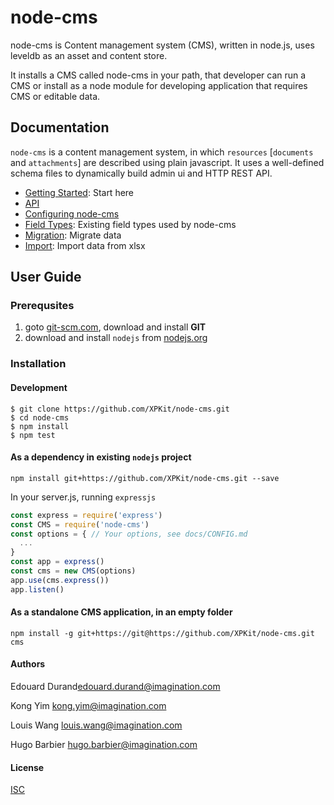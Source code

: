 # node-cms

node-cms is Content management system (CMS), written in node.js, uses leveldb as an asset and content store.

It installs a CMS called node-cms in your path, that developer can run a CMS or install as a node module for developing application that requires CMS or editable data.


## Documentation

`node-cms` is a content management system, in which `resources` [`documents` and `attachments`] are described using plain javascript. It uses a well-defined schema files to dynamically build admin ui and HTTP REST API.

-   [Getting Started](docs/GETTING_STARTED.md): Start here
-   [API](docs/API.md)
-   [Configuring node-cms](docs/CONFIG.md)
-   [Field Types](docs/FIELDS.md): Existing field types used by node-cms
-   [Migration](docs/MIGRATION.md): Migrate data
-   [Import](docs/IMPORT.md): Import data from xlsx

## User Guide

### Prerequsites

1. goto [git-scm.com](http://git-scm.com/), download and install **GIT**
2. download and install `nodejs` from [nodejs.org](http://nodejs.org/)

### Installation

#### Development

    $ git clone https://github.com/XPKit/node-cms.git
    $ cd node-cms
    $ npm install
    $ npm test

#### As a dependency in existing `nodejs` project

```
npm install git+https://github.com/XPKit/node-cms.git --save
```
In your server.js, running `expressjs`
``` Javascript
const express = require('express')
const CMS = require('node-cms')
const options = { // Your options, see docs/CONFIG.md
  ...
}
const app = express()
const cms = new CMS(options)
app.use(cms.express())
app.listen()
```
#### As a standalone CMS application, in an empty folder

```
npm install -g git+https://git@https://github.com/XPKit/node-cms.git
cms
```

#### Authors

Edouard Durand<edouard.durand@imagination.com>

Kong Yim <kong.yim@imagination.com>

Louis Wang <louis.wang@imagination.com>

Hugo Barbier <hugo.barbier@imagination.com>

#### License
[ISC](LICENSE)

